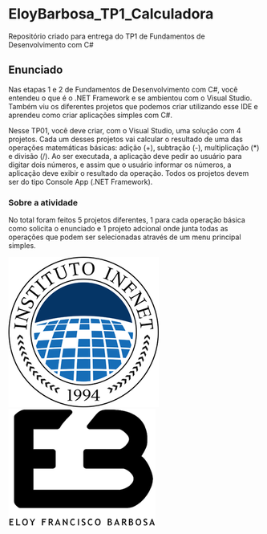# EloyBarbosa_TP1_Calculadora
Repositório criado para entrega do TP1 de Fundamentos de Desenvolvimento com C#

## Enunciado

Nas etapas 1 e 2 de Fundamentos de Desenvolvimento com C#, você entendeu o que é o .NET Framework e se ambientou com o Visual Studio. Também viu os diferentes projetos que podemos criar utilizando esse IDE e aprendeu como criar aplicações simples com C#.

Nesse TP01, você deve criar, com o Visual Studio, uma solução com 4 projetos. Cada um desses projetos vai calcular o resultado de uma das operações matemáticas básicas: adição (+), subtração (-), multiplicação (*) e divisão (/). Ao ser executada, a aplicação deve pedir ao usuário para digitar dois números, e assim que o usuário informar os números, a aplicação deve exibir o resultado da operação. Todos os projetos devem ser do tipo Console App (.NET Framework).

### Sobre a atividade

No total foram feitos 5 projetos diferentes, 1 para cada operação básica como solicita o enunciado e 1 projeto adcional onde junta todas as operações que podem ser selecionadas através de um menu principal simples.

![Infnet Logo](infnetlogo.png?style=centerme) ![Eloy Barbosa Logo](eblogo.png?style=centerme) 
